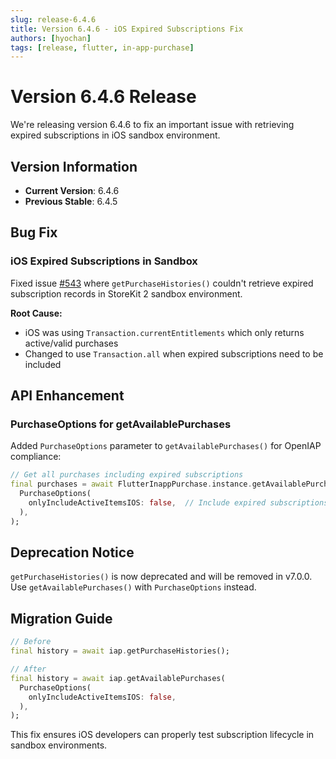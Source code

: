 ```yaml
---
slug: release-6.4.6
title: Version 6.4.6 - iOS Expired Subscriptions Fix
authors: [hyochan]
tags: [release, flutter, in-app-purchase]
---
```


# Version 6.4.6 Release

We're releasing version 6.4.6 to fix an important issue with retrieving expired subscriptions in iOS sandbox environment.

## Version Information

- **Current Version**: 6.4.6
- **Previous Stable**: 6.4.5

## Bug Fix

### iOS Expired Subscriptions in Sandbox

Fixed issue [#543](https://github.com/hyochan/flutter_inapp_purchase/issues/543) where `getPurchaseHistories()` couldn't retrieve expired subscription records in StoreKit 2 sandbox environment.

**Root Cause:**
- iOS was using `Transaction.currentEntitlements` which only returns active/valid purchases
- Changed to use `Transaction.all` when expired subscriptions need to be included

## API Enhancement

### PurchaseOptions for getAvailablePurchases

Added `PurchaseOptions` parameter to `getAvailablePurchases()` for OpenIAP compliance:

```dart
// Get all purchases including expired subscriptions
final purchases = await FlutterInappPurchase.instance.getAvailablePurchases(
  PurchaseOptions(
    onlyIncludeActiveItemsIOS: false,  // Include expired subscriptions
  ),
);
```

## Deprecation Notice

`getPurchaseHistories()` is now deprecated and will be removed in v7.0.0. Use `getAvailablePurchases()` with `PurchaseOptions` instead.

## Migration Guide

```dart
// Before
final history = await iap.getPurchaseHistories();

// After
final history = await iap.getAvailablePurchases(
  PurchaseOptions(
    onlyIncludeActiveItemsIOS: false,
  ),
);
```

This fix ensures iOS developers can properly test subscription lifecycle in sandbox environments.
